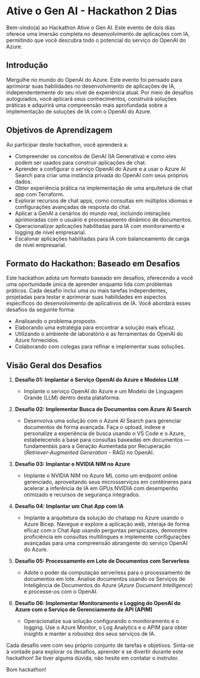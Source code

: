 # Ative o Gen AI - Hackathon 2 Dias

Bem-vindo(a) ao Hackathon Ative o Gen AI. Este evento de dois dias oferece uma imersão completa no desenvolvimento de aplicações com IA, permitindo que você descubra todo o potencial do serviço do OpenAI do Azure.

## Introdução

Mergulhe no mundo do OpenAI do Azure. Este evento foi pensado para aprimorar suas habilidades no desenvolvimento de aplicações de IA, independentemente do seu nível de experiência atual. Por meio de desafios autoguiados, você aplicará seus conhecimentos, construirá soluções práticas e adquirirá uma compreensão mais aprofundada sobre a implementação de soluções de IA com o OpenAI do Azure.

## Objetivos de Aprendizagem

Ao participar deste hackathon, você aprenderá a:

- Compreender os conceitos de GenAI (IA Generativa) e como eles podem ser usados para construir aplicações de chat.
- Aprender a configurar o serviço OpenAI do Azure e a usar o Azure AI Search para criar uma instância privada do OpenAI com seus próprios dados.
- Obter experiência prática na implementação de uma arquitetura de chat app com Terraform.
- Explorar recursos de chat apps, como consultas em múltiplos idiomas e configurações avançadas de resposta do chat.
- Aplicar a GenAI a cenários do mundo real, incluindo interações aprimoradas com o usuário e processamento dinâmico de documentos.
- Operacionalizar aplicações habilitadas para IA com monitoramento e logging de nível empresarial.
- Escalonar aplicações habilitadas para IA com balanceamento de carga de nível empresarial.

## Formato do Hackathon: Baseado em Desafios

Este hackathon adota um formato baseado em desafios, oferecendo a você uma oportunidade única de aprender enquanto lida com problemas práticos. Cada desafio inclui uma ou mais tarefas independentes, projetadas para testar e aprimorar suas habilidades em aspectos específicos do desenvolvimento de aplicativos de IA. Você abordará esses desafios da seguinte forma:

- Analisando o problema proposto.
- Elaborando uma estratégia para encontrar a solução mais eficaz.
- Utilizando o ambiente de laboratório e as ferramentas do OpenAI do Azure fornecidos.
- Colaborando com colegas para refinar e implementar suas soluções.
  
## Visão Geral dos Desafios

1. **Desafio 01: Implantar o Serviço OpenAI do Azure e Modelos LLM**
   - Implante o serviço OpenAI do Azure e um Modelo de Linguagem Grande (LLM) dentro desta plataforma.
     
2. **Desafio 02: Implementar Busca de Documentos com Azure AI Search**
   - Desenvolva uma solução com o Azure AI Search para gerenciar documentos de forma avançada. Faça o upload, indexe e personalize a experiência de busca usando o VS Code e o Azure, estabelecendo a base para consultas baseadas em documentos — fundamentais para a Geração Aumentada por Recuperação (*Retriever-Augmented Generation* - RAG) no OpenAI.
             
3. **Desafio 03: Implantar o NVIDIA NIM no Azure**
   - Implante o NVIDIA NIM no Azure ML como um endpoint online gerenciado, aproveitando seus microsserviços em contêineres para acelerar a inferência de IA em GPUs NVIDIA com desempenho otimizado e recursos de segurança integrados.
          
4. **Desafio 04: Implantar um Chat App com IA**
   - Implante a arquitetura da solução do chatapp no Azure usando o Azure Bicep. Navegue e explore a aplicação web, interaja de forma eficaz com o Chat App usando perguntas perspicazes, demonstre proficiência em consultas multilingues e implemente configurações avançadas para uma compreensão abrangente do serviço OpenAI do Azure.
            
6. **Desafio 05: Processamento em Lote de Documentos com Serverless**
   -  Adote o poder da computação serverless para o processamento de documentos em lote. Analise documentos usando os Serviços de Inteligência de Documentos do Azure (*Azure Document Intelligence*) e processe-os com o OpenAI.
     
7. **Desafio 06: Implementar Monitoramento e Logging do OpenAI do Azure com o Serviço de Gerenciamento de API (APIM)**
   - Operacionalize sua solução configurando o monitoramento e o logging. Use o Azure Monitor, o Log Analytics e o APIM para obter insights e manter a robustez dos seus serviços de IA.

Cada desafio vem com seu próprio conjunto de tarefas e objetivos. Sinta-se à vontade para explorar os desafios, aprender e se divertir durante este hackathon! Se tiver alguma dúvida, não hesite em contatar o instrutor.

Bom hackathon!
